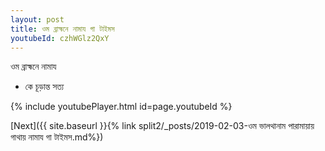 ```yaml
---
layout: post
title: ওম ব্রাহ্মনে নামায গা টাইমস
youtubeId: czhWGlz2QxY
---
```

 
 
 ওম ব্রাহ্মনে নামায  
 
 -  কে চূড়ান্ত সত্য 
 
  
 
  
 
 
 
 
 
 


{% include youtubePlayer.html id=page.youtubeId %}
 
[Next]({{ site.baseurl }}{% link  split2/_posts/2019-02-03-ওম ভালথানাম পারামায়ায় গাথায় নামায গা টাইমস.md%})
 
